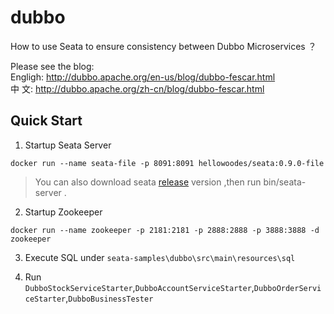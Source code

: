 # dubbo

How to use Seata to ensure consistency between Dubbo Microservices ？  

Please see the blog:   
Engligh: http://dubbo.apache.org/en-us/blog/dubbo-fescar.html   
中   文: http://dubbo.apache.org/zh-cn/blog/dubbo-fescar.html

## Quick Start 

1. Startup Seata Server 

```shell script
docker run --name seata-file -p 8091:8091 hellowoodes/seata:0.9.0-file
```
> You can also download seata [release](https://github.com/seata/seata/releases) version ,then run bin/seata-server .

2. Startup Zookeeper 

```shell script
docker run --name zookeeper -p 2181:2181 -p 2888:2888 -p 3888:3888 -d zookeeper
```

3. Execute SQL under `seata-samples\dubbo\src\main\resources\sql`

4. Run `DubboStockServiceStarter`,`DubboAccountServiceStarter`,`DubboOrderServiceStarter`,`DubboBusinessTester`

